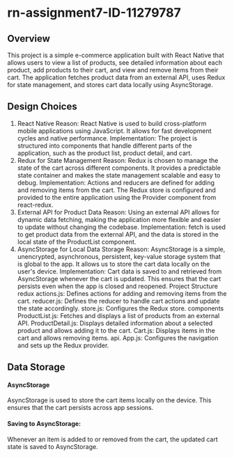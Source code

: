 # rn-assignment7-ID-11279787
## Overview
This project is a simple e-commerce application built with React Native that allows users to view a list of products, see detailed information about each product, add products to their cart, and view and remove items from their cart. The application fetches product data from an external API, uses Redux for state management, and stores cart data locally using AsyncStorage.

## Design Choices
1. React Native
Reason: React Native is used to build cross-platform mobile applications using JavaScript. It allows for fast development cycles and native performance.
Implementation: The project is structured into components that handle different parts of the application, such as the product list, product detail, and cart.
2. Redux for State Management
Reason: Redux is chosen to manage the state of the cart across different components. It provides a predictable state container and makes the state management scalable and easy to debug.
Implementation: Actions and reducers are defined for adding and removing items from the cart. The Redux store is configured and provided to the entire application using the Provider component from react-redux.
3. External API for Product Data
Reason: Using an external API allows for dynamic data fetching, making the application more flexible and easier to update without changing the codebase.
Implementation: fetch is used to get product data from the external API, and the data is stored in the local state of the ProductList component.
4. AsyncStorage for Local Data Storage
Reason: AsyncStorage is a simple, unencrypted, asynchronous, persistent, key-value storage system that is global to the app. It allows us to store the cart data locally on the user's device.
Implementation: Cart data is saved to and retrieved from AsyncStorage whenever the cart is updated. This ensures that the cart persists even when the app is closed and reopened.
Project Structure
redux
actions.js: Defines actions for adding and removing items from the cart.
reducer.js: Defines the reducer to handle cart actions and update the state accordingly.
store.js: Configures the Redux store.
components
ProductList.js: Fetches and displays a list of products from an external API.
ProductDetail.js: Displays detailed information about a selected product and allows adding it to the cart.
Cart.js: Displays items in the cart and allows removing items.
api.
App.js: Configures the navigation and sets up the Redux provider.
## Data Storage
#### AsyncStorage
AsyncStorage is used to store the cart items locally on the device. This ensures that the cart persists across app sessions.

#### Saving to AsyncStorage:
Whenever an item is added to or removed from the cart, the updated cart state is saved to AsyncStorage.
